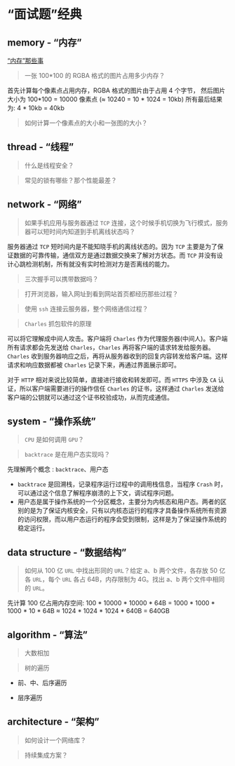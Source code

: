 # “面试题”经典

## memory - “内存”
 
  [“内存”那些事](memory.md)
  
> 一张 100*100 的 RGBA 格式的图片占用多少内存？

  首先计算每个像素点占用内存，RGBA 格式的图片由于占用 4 个字节，
  然后图片大小为 100*100 = 10000 像素点 (≈ 10240 = 10 * 1024 = 10kb)
  所有最后结果为: 4 * 10kb = 40kb
  
> 如何计算一个像素点的大小和一张图的大小？
  
## thread - “线程”

> 什么是线程安全？
  
> 常见的锁有哪些？那个性能最差？

## network - “网络”

> 如果手机应用与服务器通过 `TCP` 连接，这个时候手机切换为飞行模式，服务器可以短时间内知道到手机离线状态吗？

  服务器通过 `TCP` 短时间内是不能知晓手机的离线状态的。因为 `TCP` 主要是为了保证数据的可靠传输，通信双方是通过数据交换来了解对方状态。而 `TCP` 并没有设计心跳检测机制，所有就没有实时检测对方是否离线的能力。

> 三次握手可以携带数据吗？



> 打开浏览器，输入网址到看到网站首页都经历那些过程？

> 使用 `ssh` 连接云服务器，整个网络通信过程？

> `Charles` 抓包软件的原理

  可以将它理解成中间人攻击。客户端将 `Charles` 作为代理服务器(中间人)。客户端所有请求都会先发送给 `Charles`，`Charles` 再将客户端的请求转发给服务器。`Charles` 收到服务器响应之后，再将从服务器收到的回复内容转发给客户端。这样请求和响应数据都被 `Charles` 记录下来，再通过界面展示即可。
  
  对于 `HTTP` 相对来说比较简单，直接进行接收和转发即可。而 `HTTPS` 中涉及 `CA` 认证，所以客户端需要进行的操作信任 `Charles` 的证书，这样通过 `Charles` 发送给客户端的公钥就可以通过这个证书校验成功，从而完成通信。

## system - “操作系统”

> `CPU` 是如何调用 `GPU`？

> `backtrace` 是在用户态实现吗？

  先理解两个概念 : `backtrace`、用户态
  
  * `backtrace` 是回溯栈，记录程序运行过程中的调用栈信息，当程序 `Crash` 时，可以通过这个信息了解程序崩溃的上下文，调试程序问题。
  * 用户态是属于操作系统的一个分区概念，主要分为内核态和用户态。两者的区别的是为了保证内核安全，只有以内核态运行的程序才具备操作系统所有资源的访问权限，而以用户态运行的程序会受到限制，这样是为了保证操作系统的稳定运行。
  
## data structure - “数据结构”

> 如何从 100 亿 `URL` 中找出形同的 `URL`？给定 a、b 两个文件，各存放 50 亿各 `URL`，每个 `URL` 各占 64B，内存限制为 4G。找出 a、b 两个文件中相同的 `URL`。

  先计算 100 亿占用内存空间: 100 * 10000 * 10000 * 64B = 1000 * 1000 * 1000 * 10 * 64B
≈ 1024 * 1024 * 1024 * 640B = 640GB

## algorithm - “算法”

> 大数相加

> 树的遍历

  * 前、中、后序遍历
  
  * 层序遍历
  
## architecture - “架构”

> 如何设计一个网络库？

> 持续集成方案？